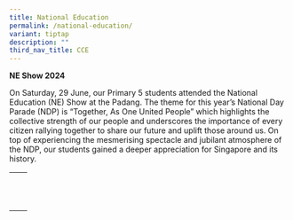 ```yaml
---
title: National Education
permalink: /national-education/
variant: tiptap
description: ""
third_nav_title: CCE
---
```

<p><strong>NE Show 2024</strong>
</p>
<p>On Saturday, 29 June, our Primary 5 students attended the National Education
(NE) Show at the Padang. The theme for this year’s National Day Parade
(NDP) is “Together, As One United People” which highlights the collective
strength of our people and underscores the importance of every citizen
rallying together to share our future and uplift those around us. On top
of experiencing the mesmerising spectacle and jubilant atmosphere of the
NDP, our students gained a deeper appreciation for Singapore and its history.</p>
<table style="minWidth: 50px">
<colgroup>
<col>
<col>
</colgroup>
<tbody>
<tr>
<th rowspan="1" colspan="1">
<p></p>
</th>
<th rowspan="1" colspan="1">
<p></p>
</th>
</tr>
<tr>
<td rowspan="1" colspan="1">
<p></p>
</td>
<td rowspan="1" colspan="1">
<p></p>
</td>
</tr>
<tr>
<td rowspan="1" colspan="1">
<p></p>
</td>
<td rowspan="1" colspan="1">
<p></p>
</td>
</tr>
</tbody>
</table>
<p></p>